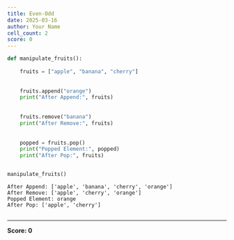 ```yaml
---
title: Even-Odd
date: 2025-03-16
author: Your Name
cell_count: 2
score: 0
---
```


```python
def manipulate_fruits():
    
    fruits = ["apple", "banana", "cherry"]
    
  
    fruits.append("orange")
    print("After Append:", fruits)
    
    
    fruits.remove("banana")
    print("After Remove:", fruits)
    
    
    popped = fruits.pop()
    print("Popped Element:", popped)
    print("After Pop:", fruits)


manipulate_fruits()

```

    After Append: ['apple', 'banana', 'cherry', 'orange']
    After Remove: ['apple', 'cherry', 'orange']
    Popped Element: orange
    After Pop: ['apple', 'cherry']



```python

```


---
**Score: 0**